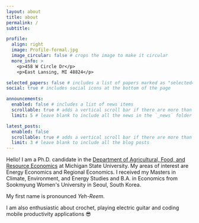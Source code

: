 ```yaml
---
layout: about
title: about
permalink: /
subtitle: 

profile:
  align: right
  image: Profile-formal.jpg
  image_circular: false # crops the image to make it circular
  more_info: >
    <p>458 W Circle Dr</p>
    <p>East Lansing, MI 48824</p>

selected_papers: false # includes a list of papers marked as "selected={true}"
social: true # includes social icons at the bottom of the page

announcements:
  enabled: false # includes a list of news items
  scrollable: true # adds a vertical scroll bar if there are more than 3 news items
  limit: 5 # leave blank to include all the news in the `_news` folder

latest_posts:
  enabled: false
  scrollable: true # adds a vertical scroll bar if there are more than 3 new posts items
  limit: 3 # leave blank to include all the blog posts
---
```


Hello!
I am a Ph.D. candidate in the [Department of Agricultural, Food, and Resource Economics](https://www.canr.msu.edu/afre/) at Michigan State University. My areas of interest are Energy Economics and Regional Economics. I received my Masters in Climate, Environment, and Energy Studies and B.A. in Economics from Sookmyung Women's University in Seoul, South Korea.

My first name is pronounced _Yeh-Reem_.

I am also enthusiastic about crochet, playing electric guitar and coding mobile productivity applications 😎
